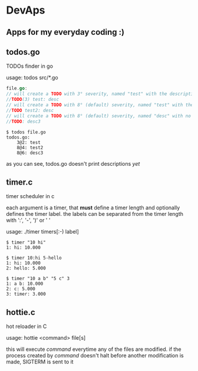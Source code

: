 # DevAps

## Apps for my everyday coding :)

<!-- TODO: remake todos.go (maybe even in c) so it doesn't use gc.py -->
## todos.go
TODOs finder in go

<!-- it should read directories -->
usage: todos src/*.go


```go
file.go:
// will create a TODO with 3° severity, named "test" with the description "desc"
//TODO(3) test: desc
// will create a TODO with 8° (default) severity, named "test" with the descrition "desc"
//TODO test2: desc
// will create a TODO with 8° (default) severity, named "desc" with no description
//TODO: desc3
```

```shell
$ todos file.go
todos.go:
	3@2: test
	8@4: test2
	8@6: desc3
```

as you can see, todos.go doesn't print descriptions _yet_

## timer.c
timer scheduler in c

each argument is a timer, that **must** define a timer length
and optionally defines the timer label.
the labels can be separated from the timer length with ':', '-', ')' or ' '

usage: ./timer timers[:-) label]<br>
```shell
$ timer "10 hi"
1: hi: 10.000

$ timer 10:hi 5-hello
1: hi: 10.000
2: hello: 5.000

$ timer "10 a b" "5 c" 3
1: a b: 10.000
2: c: 5.000
3: timer: 3.000
```

<!-- TODO: make ctc again -->

## hottie.c
hot reloader in C

usage: hottie \<command\> file[s]

this will execute _command_ everytime any of the files are modified.
if the process created by _command_ doesn't halt before another modification is made, SIGTERM is sent to it
